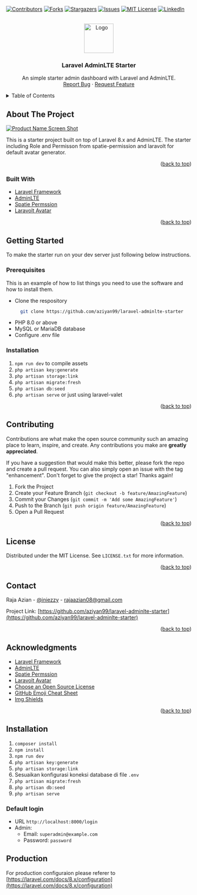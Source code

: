 <div id="top"></div>

[![Contributors][contributors-shield]][contributors-url]
[![Forks][forks-shield]][forks-url]
[![Stargazers][stars-shield]][stars-url]
[![Issues][issues-shield]][issues-url]
[![MIT License][license-shield]][license-url]
[![LinkedIn][linkedin-shield]][linkedin-url]



<!-- PROJECT LOGO -->
<br />
<div align="center">
  <a href="https://github.com/othneildrew/Best-README-Template">
    <img src="https://i.ibb.co/wgWwMK9/Screen-Shot-2022-03-18-at-12-41-43.png" alt="Logo" width="80" height="80">
  </a>

  <h3 align="center">Laravel AdminLTE Starter</h3>

  <p align="center">
    An simple starter admin dashboard with Laravel and AdminLTE.
    <br />
    <a href="https://github.com/aziyan99/laravel-adminlte-starter/issues">Report Bug</a>
    ·
    <a href="https://github.com/aziyan99/laravel-adminlte-starter/issues">Request Feature</a>
  </p>
</div>



<!-- TABLE OF CONTENTS -->
<details>
  <summary>Table of Contents</summary>
  <ol>
    <li>
      <a href="#about-the-project">About The Project</a>
      <ul>
        <li><a href="#built-with">Built With</a></li>
      </ul>
    </li>
    <li>
      <a href="#getting-started">Getting Started</a>
      <ul>
        <li><a href="#prerequisites">Prerequisites</a></li>
        <li><a href="#installation">Installation</a></li>
      </ul>
    </li>
    <li><a href="#usage">Usage</a></li>
    <li><a href="#roadmap">Roadmap</a></li>
    <li><a href="#contributing">Contributing</a></li>
    <li><a href="#license">License</a></li>
    <li><a href="#contact">Contact</a></li>
    <li><a href="#acknowledgments">Acknowledgments</a></li>
  </ol>
</details>



<!-- ABOUT THE PROJECT -->
## About The Project

[![Product Name Screen Shot][product-screenshot]](https://example.com)

This is a starter project built on top of Laravel 8.x and AdminLTE. The starter including Role and Permisson from spatie-permission and laravolt for default avatar generator.

<p align="right">(<a href="#top">back to top</a>)</p>



### Built With

* [Laravel Framework](https://laravel.com/)
* [AdminLTE](https://adminlte.io/)
* [Spatie Permssion](https://spatie.be/docs/laravel-permission/v5/introduction)
* [Laravolt Avatar](https://github.com/laravolt/avatar)

<p align="right">(<a href="#top">back to top</a>)</p>



<!-- GETTING STARTED -->
## Getting Started

To make the starter run on your dev server just following below instructions.

### Prerequisites

This is an example of how to list things you need to use the software and how to install them.
* Clone the respository
  ```sh
    git clone https://github.com/aziyan99/laravel-adminlte-starter
  ```
* PHP 8.0 or above
* MySQL or MariaDB database
* Configure .env file

### Installation

1. `npm run dev` to compile assets
2. `php artisan key:generate`
3. `php artisan storage:link`
4. `php artisan migrate:fresh`
5. `php artisan db:seed`
6. `php artisan serve` or just using laravel-valet

<p align="right">(<a href="#top">back to top</a>)</p>


## Contributing

Contributions are what make the open source community such an amazing place to learn, inspire, and create. Any contributions you make are **greatly appreciated**.

If you have a suggestion that would make this better, please fork the repo and create a pull request. You can also simply open an issue with the tag "enhancement".
Don't forget to give the project a star! Thanks again!

1. Fork the Project
2. Create your Feature Branch (`git checkout -b feature/AmazingFeature`)
3. Commit your Changes (`git commit -m 'Add some AmazingFeature'`)
4. Push to the Branch (`git push origin feature/AmazingFeature`)
5. Open a Pull Request

<p align="right">(<a href="#top">back to top</a>)</p>



<!-- LICENSE -->
## License

Distributed under the MIT License. See `LICENSE.txt` for more information.

<p align="right">(<a href="#top">back to top</a>)</p>



<!-- CONTACT -->
## Contact

Raja Azian - [@iniezzy](https://twitter.com/iniezzy) - rajaazian08@gmail.com

Project Link: [https://github.com/aziyan99/laravel-adminlte-starter](https://github.com/aziyan99/laravel-adminlte-starter)

<p align="right">(<a href="#top">back to top</a>)</p>



<!-- ACKNOWLEDGMENTS -->
## Acknowledgments

* [Laravel Framework](https://laravel.com/)
* [AdminLTE](https://adminlte.io/)
* [Spatie Permssion](https://spatie.be/docs/laravel-permission/v5/introduction)
* [Laravolt Avatar](https://github.com/laravolt/avatar)
* [Choose an Open Source License](https://choosealicense.com)
* [GitHub Emoji Cheat Sheet](https://www.webpagefx.com/tools/emoji-cheat-sheet)
* [Img Shields](https://shields.io)

<p align="right">(<a href="#top">back to top</a>)</p>



<!-- MARKDOWN LINKS & IMAGES -->
<!-- https://www.markdownguide.org/basic-syntax/#reference-style-links -->
[contributors-shield]: https://img.shields.io/github/contributors/aziyan99/laravel-adminlte-starter.svg?style=for-the-badge
[contributors-url]: https://github.com/aziyan99/laravel-adminlte-starter/graphs/contributors
[forks-shield]: https://img.shields.io/github/forks/aziyan99/laravel-adminlte-starter.svg?style=for-the-badge
[forks-url]: https://github.com/aziyan99/laravel-adminlte-starter/network/members
[stars-shield]: https://img.shields.io/github/stars/aziyan99/laravel-adminlte-starter.svg?style=for-the-badge
[stars-url]: https://github.com/aziyan99/laravel-adminlte-starter/stargazers
[issues-shield]: https://img.shields.io/github/issues/aziyan99/laravel-adminlte-starter.svg?style=for-the-badge
[issues-url]: https://github.com/aziyan99/laravel-adminlte-starter/issues
[license-shield]: https://img.shields.io/github/license/aziyan99/laravel-adminlte-starter.svg?style=for-the-badge
[license-url]: https://github.com/aziyan99/laravel-adminlte-starter/blob/master/LICENSE.txt
[linkedin-shield]: https://img.shields.io/badge/-LinkedIn-black.svg?style=for-the-badge&logo=linkedin&colorB=555
[linkedin-url]: https://linkedin.com/in/raja-azian
[product-screenshot]: https://i.ibb.co/q7KVQgT/screencapture-laravel-adminlte-starter-test-backend-settings-index-2022-03-18-12-45-47.png









## Installation
1. `composer install`
2. `npm install`
3. `npm run dev`
4. `php artisan key:generate`
5. `php artisan storage:link`
6. Sesuaikan konfigurasi koneksi database di file `.env`
7. `php artisan migrate:fresh`
8. `php artisan db:seed`
9. `php artisan serve`

### Default login
- URL `http://localhost:8000/login`
- Admin:
    - Email: `superadmin@example.com` 
    - Password: `password`


## Production
For production configuraion please referer to [https://laravel.com/docs/8.x/configuration](https://laravel.com/docs/8.x/configuration)
